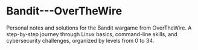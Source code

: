 # Bandit---OverTheWire
Personal notes and solutions for the Bandit wargame from OverTheWire. A step-by-step journey through Linux basics, command-line skills, and cybersecurity challenges, organized by levels from 0 to 34.
